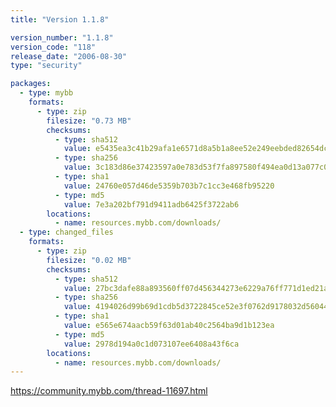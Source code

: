 ```yaml
---
title: "Version 1.1.8"

version_number: "1.1.8"
version_code: "118"
release_date: "2006-08-30"
type: "security"

packages:
  - type: mybb
    formats:
      - type: zip
        filesize: "0.73 MB"
        checksums:
          - type: sha512
            value: e5435ea3c41b29afa1e6571d8a5b1a8ee52e249eebded82654dcbeeca276c9c212b20786de979890aa70e38201447694f7cf7b8a813f257ea66668f7f59c3a44
          - type: sha256
            value: 3c183d86e37423597a0e783d53f7fa897580f494ea0d13a077c064225abc8a27
          - type: sha1
            value: 24760e057d46de5359b703b7c1cc3e468fb95220
          - type: md5
            value: 7e3a202bf791d9411adb6425f3722ab6
        locations:
          - name: resources.mybb.com/downloads/
  - type: changed_files
    formats:
      - type: zip
        filesize: "0.02 MB"
        checksums:
          - type: sha512
            value: 27bc3dafe88a893560ff07d456344273e6229a76ff771d1ed21af73a64591f97c8db4c8bc350012e779f45f53ec672c609f2b3a2f9b9e287838d5f6e3f13c0b2
          - type: sha256
            value: 4194026d99b69d1cdb5d3722845ce52e3f0762d9178032d56044a563505bb2a5
          - type: sha1
            value: e565e674aacb59f63d01ab40c2564ba9d1b123ea
          - type: md5
            value: 2978d194a0c1d073107ee6408a43f6ca
        locations:
          - name: resources.mybb.com/downloads/
---
```


<https://community.mybb.com/thread-11697.html>
